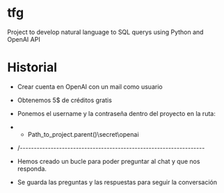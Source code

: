 # tfg
Project to develop natural language to SQL querys using Python and OpenAI API

# Historial 

- Crear cuenta en OpenAI con un mail como usuario
- Obtenemos 5$ de créditos gratis
- Ponemos el username y la contraseña dentro del proyecto en la ruta:
- - Path_to_project.parent()\secret\openai

- /------------------------------------------------------------------


- Hemos creado un bucle para poder preguntar al chat y que nos responda.
- Se guarda las preguntas y las respuestas para seguir la conversación
